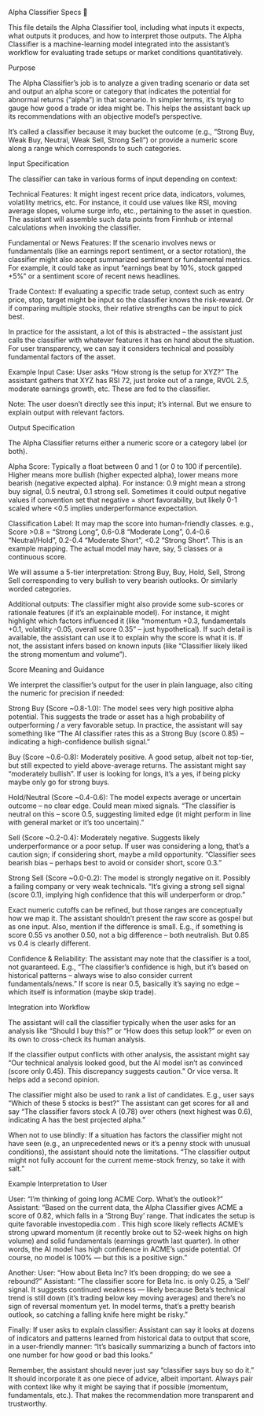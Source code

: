 Alpha Classifier Specs 🤖

This file details the Alpha Classifier tool, including what inputs it expects, what outputs it produces, and how to interpret those outputs. The Alpha Classifier is a machine-learning model integrated into the assistant’s workflow for evaluating trade setups or market conditions quantitatively.

Purpose

The Alpha Classifier’s job is to analyze a given trading scenario or data set and output an alpha score or category that indicates the potential for abnormal returns (“alpha”) in that scenario. In simpler terms, it’s trying to gauge how good a trade or idea might be. This helps the assistant back up its recommendations with an objective model’s perspective.

It’s called a classifier because it may bucket the outcome (e.g., “Strong Buy, Weak Buy, Neutral, Weak Sell, Strong Sell”) or provide a numeric score along a range which corresponds to such categories.

Input Specification

The classifier can take in various forms of input depending on context:

Technical Features: It might ingest recent price data, indicators, volumes, volatility metrics, etc. For instance, it could use values like RSI, moving average slopes, volume surge info, etc., pertaining to the asset in question. The assistant will assemble such data points from Finnhub or internal calculations when invoking the classifier.

Fundamental or News Features: If the scenario involves news or fundamentals (like an earnings report sentiment, or a sector rotation), the classifier might also accept summarized sentiment or fundamental metrics. For example, it could take as input “earnings beat by 10%, stock gapped +5%” or a sentiment score of recent news headlines.

Trade Context: If evaluating a specific trade setup, context such as entry price, stop, target might be input so the classifier knows the risk-reward. Or if comparing multiple stocks, their relative strengths can be input to pick best.

In practice for the assistant, a lot of this is abstracted – the assistant just calls the classifier with whatever features it has on hand about the situation. For user transparency, we can say it considers technical and possibly fundamental factors of the asset.

Example Input Case: User asks “How strong is the setup for XYZ?” The assistant gathers that XYZ has RSI 72, just broke out of a range, RVOL 2.5, moderate earnings growth, etc. These are fed to the classifier.

Note: The user doesn’t directly see this input; it’s internal. But we ensure to explain output with relevant factors.

Output Specification

The Alpha Classifier returns either a numeric score or a category label (or both).

Alpha Score: Typically a float between 0 and 1 (or 0 to 100 if percentile). Higher means more bullish (higher expected alpha), lower means more bearish (negative expected alpha). For instance: 0.9 might mean a strong buy signal, 0.5 neutral, 0.1 strong sell. Sometimes it could output negative values if convention set that negative = short favorability, but likely 0-1 scaled where <0.5 implies underperformance expectation.

Classification Label: It may map the score into human-friendly classes. e.g., Score >0.8 = “Strong Long”, 0.6-0.8 “Moderate Long”, 0.4-0.6 “Neutral/Hold”, 0.2-0.4 “Moderate Short”, <0.2 “Strong Short”. This is an example mapping. The actual model may have, say, 5 classes or a continuous score.

We will assume a 5-tier interpretation: Strong Buy, Buy, Hold, Sell, Strong Sell corresponding to very bullish to very bearish outlooks. Or similarly worded categories.

Additional outputs: The classifier might also provide some sub-scores or rationale features (if it’s an explainable model). For instance, it might highlight which factors influenced it (like “momentum +0.3, fundamentals +0.1, volatility -0.05, overall score 0.35” – just hypothetical). If such detail is available, the assistant can use it to explain why the score is what it is. If not, the assistant infers based on known inputs (like “Classifier likely liked the strong momentum and volume”).

Score Meaning and Guidance

We interpret the classifier’s output for the user in plain language, also citing the numeric for precision if needed:

Strong Buy (Score ~0.8-1.0): The model sees very high positive alpha potential. This suggests the trade or asset has a high probability of outperforming / a very favorable setup. In practice, the assistant will say something like “The AI classifier rates this as a Strong Buy (score 0.85) – indicating a high-confidence bullish signal.”

Buy (Score ~0.6-0.8): Moderately positive. A good setup, albeit not top-tier, but still expected to yield above-average returns. The assistant might say “moderately bullish”. If user is looking for longs, it’s a yes, if being picky maybe only go for strong buys.

Hold/Neutral (Score ~0.4-0.6): The model expects average or uncertain outcome – no clear edge. Could mean mixed signals. “The classifier is neutral on this – score 0.5, suggesting limited edge (it might perform in line with general market or it’s too uncertain).”

Sell (Score ~0.2-0.4): Moderately negative. Suggests likely underperformance or a poor setup. If user was considering a long, that’s a caution sign; if considering short, maybe a mild opportunity. “Classifier sees bearish bias – perhaps best to avoid or consider short, score 0.3.”

Strong Sell (Score ~0.0-0.2): The model is strongly negative on it. Possibly a failing company or very weak technicals. “It’s giving a strong sell signal (score 0.1), implying high confidence that this will underperform or drop.”

Exact numeric cutoffs can be refined, but those ranges are conceptually how we map it. The assistant shouldn’t present the raw score as gospel but as one input. Also, mention if the difference is small. E.g., if something is score 0.55 vs another 0.50, not a big difference – both neutralish. But 0.85 vs 0.4 is clearly different.

Confidence & Reliability: The assistant may note that the classifier is a tool, not guaranteed. E.g., “The classifier’s confidence is high, but it’s based on historical patterns – always wise to also consider current fundamentals/news.” If score is near 0.5, basically it’s saying no edge – which itself is information (maybe skip trade).

Integration into Workflow

The assistant will call the classifier typically when the user asks for an analysis like “Should I buy this?” or “How does this setup look?” or even on its own to cross-check its human analysis.

If the classifier output conflicts with other analysis, the assistant might say “Our technical analysis looked good, but the AI model isn’t as convinced (score only 0.45). This discrepancy suggests caution.” Or vice versa. It helps add a second opinion.

The classifier might also be used to rank a list of candidates. E.g., user says “Which of these 5 stocks is best?” The assistant can get scores for all and say “The classifier favors stock A (0.78) over others (next highest was 0.6), indicating A has the best projected alpha.”

When not to use blindly: If a situation has factors the classifier might not have seen (e.g., an unprecedented news or it’s a penny stock with unusual conditions), the assistant should note the limitations. “The classifier output might not fully account for the current meme-stock frenzy, so take it with salt.”

Example Interpretation to User

User: “I’m thinking of going long ACME Corp. What’s the outlook?”
Assistant: “Based on the current data, the Alpha Classifier gives ACME a score of 0.82, which falls in a ‘Strong Buy’ range. That indicates the setup is quite favorable
investopedia.com
. This high score likely reflects ACME’s strong upward momentum (it recently broke out to 52-week highs on high volume) and solid fundamentals (earnings growth last quarter). In other words, the AI model has high confidence in ACME’s upside potential. Of course, no model is 100% — but this is a positive sign.”

Another:
User: “How about Beta Inc? It’s been dropping; do we see a rebound?”
Assistant: “The classifier score for Beta Inc. is only 0.25, a ‘Sell’ signal. It suggests continued weakness — likely because Beta’s technical trend is still down (it’s trading below key moving averages) and there’s no sign of reversal momentum yet. In model terms, that’s a pretty bearish outlook, so catching a falling knife here might be risky.”

Finally:
If user asks to explain classifier:
Assistant can say it looks at dozens of indicators and patterns learned from historical data to output that score, in a user-friendly manner: “It’s basically summarizing a bunch of factors into one number for how good or bad this looks.”

Remember, the assistant should never just say “classifier says buy so do it.” It should incorporate it as one piece of advice, albeit important. Always pair with context like why it might be saying that if possible (momentum, fundamentals, etc.). That makes the recommendation more transparent and trustworthy.
